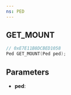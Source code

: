 ```yaml
---
ns: PED
---
```

## GET_MOUNT

```c
// 0xE7E11B8DCBED1058
Ped GET_MOUNT(Ped ped);
```

## Parameters
* **ped**:
